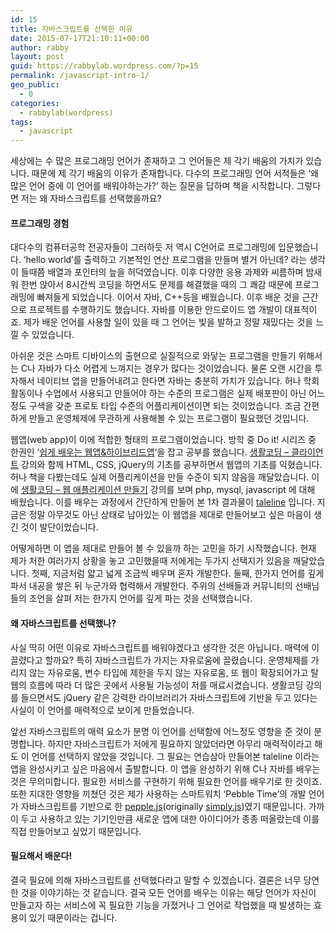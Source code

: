 ```yaml
---
id: 15
title: 자바스크립트를 선택한 이유
date: 2015-07-17T21:10:11+00:00
author: rabby
layout: post
guid: https://rabbylab.wordpress.com/?p=15
permalink: /javascript-intro-1/
geo_public:
  - 0
categories:
  - rabbylab(wordpress)
tags:
  - javascript
---
```

<p style="text-align:left;">
  세상에는 수 많은 프로그래밍 언어가 존재하고 그 언어들은 제 각기 배움의 가치가 있습니다. 때문에 제 각기 배움의 이유가 존재합니다. 다수의 프로그래밍 언어 서적들은 &#8216;왜 많은 언어 중에 이 언어를 배워야하는가?&#8217; 하는 질문을 답하며 책을 시작합니다. 그렇다면 저는 왜 자바스크립트를 선택했을까요?
</p>

<h4 style="text-align:left;">
  <strong>프로그래밍 경험</strong>
</h4>

<p style="text-align:left;">
  대다수의 컴퓨터공학 전공자들이 그러하듯 저 역시 C언어로 프로그래밍에 입문했습니다. &#8216;hello world&#8217;를 출력하고 기본적인 연산 프로그램을 만들며 별거 아닌데? 라는 생각이 들때쯤 배열과 포인터의 늪을 허덕였습니다. 이후 다양한 응용 과제와 씨름하며 밤새워 한번 앉아서 8시간씩 코딩을 하면서도 문제를 해결했을 때의 그 쾌감 때문에 프로그래밍에 빠져들게 되었습니다. 이어서 자바, C++등을 배웠습니다. 이후 배운 것을 근간으로 프로젝트를 수행하기도 했습니다. 자바를 이용한 안드로이드 앱 개발이 대표적이죠. 제가 배운 언어를 사용할 일이 있을 때 그 언어는 빛을 발하고 정말 재밌다는 것을 느낄 수 있었습니다.
</p>

<p style="text-align:left;">
  아쉬운 것은 스마트 디바이스의 출현으로 실질적으로 와닿는 프로그램을 만들기 위해서는 C나 자바가 다소 어렵게 느껴지는 경우가 많다는 것이었습니다. 물론 오랜 시간을 투자해서 네이티브 앱을 만들어내려고 한다면 자바는 충분히 가치가 있습니다. 허나 학회활동이나 수업에서 사용되고 만들어야 하는 수준의 프로그램은 실제 배포판이 아닌 어느정도 구색을 갖춘 프로토 타입 수준의 어플리케이션이면 되는 것이었습니다. 조금 간편하게 만들고 운영체제에 무관하게 사용해볼 수 있는 프로그램이 필요했던 것입니다.
</p>

<p style="text-align:left;">
  웹앱(web app)이 이에 적합한 형태의 프로그램이었습니다. 방학 중 Do it! 시리즈 중 한권인 &#8216;<a href="http://www.easyspub.co.kr/20_Menu/BookView/B001/90" target="_blank">쉽게 배우는 웹앱&하이브리드앱</a>&#8216;을 잡고 공부를 했습니다. <a href="https://opentutorials.org/course/668" target="_blank">생활코딩 &#8211; 클라이언트</a> 강의와 함께 HTML, CSS, jQuery의 기초를 공부하면서 웹앱의 기초를 익혔습니다. 허나 책을 다봤는데도 실제 어플리케이션을 만들 수준이 되지 않음을 깨달았습니다. 이에 <a href="https://opentutorials.org/course/1688" target="_blank">생활코딩 &#8211; 웹 애플리케이션 만들기</a> 강의를 보며 php, mysql, javascript 에 대해 배웠습니다. 이를 배우는 과정에서 간단하게 만들어 본 1차 결과물이 <a href="https://github.com/joeunha/taleline" target="_blank">taleline</a> 입니다. 지금은 정말 아무것도 아닌 상태로 남아있는 이 웹앱을 제대로 만들어보고 싶은 마음이 생긴 것이 발단이었습니다.
</p>

<p style="text-align:left;">
  어떻게하면 이 앱을 제대로 만들어 볼 수 있을까 하는 고민을 하기 시작했습니다. 현재 제가 처한 여러가지 상황을 놓고 고민했을때 저에게는 두가지 선택지가 있음을 깨달았습니다. 첫째, 지금처럼 얇고 넓게 조금씩 배우며 혼자 개발한다. 둘째, 한가지 언어를 깊게 파서 내공을 쌓은 뒤 누군가와 협력해서 개발한다. 주위의 선배들과 커뮤니티의 선배님들의 조언을 살펴 저는 한가지 언어를 깊게 파는 것을 선택했습니다.
</p>

<h4 style="text-align:left;">
  <strong>왜 자바스크립트를 선택했나? </strong>
</h4>

<p style="text-align:left;">
  사실 딱히 어떤 이유로 자바스크립트를 배워야겠다고 생각한 것은 아닙니다. 매력에 이끌렸다고 할까요? 특히 자바스크립트가 가지는 자유로움에 끌렸습니다. 운영체제를 가리지 않는 자유로움, 변수 타입에 제한을 두지 않는 자유로움, 또 웹이 확장되어가고 탈웹의 흐름에 따라 더 많은 곳에서 사용될 가능성이 저를 매료시켰습니다. 생활코딩 강의를 들으면서도 jQuery 같은 강력한 라이브러리가 자바스크립트에 기반을 두고 있다는 사실이 이 언어를 매력적으로 보이게 만들었습니다.
</p>

<p style="text-align:left;">
  앞선 자바스크립트의 매력 요소가 분명 이 언어를 선택함에 어느정도 영향을 준 것이 분명합니다. 하지만 자바스크립트가 저에게 필요하지 않았더라면 아무리 매력적이라고 해도 이 언어를 선택하지 않았을 것입니다. 그 필요는 연습삼아 만들어본 taleline 이라는 앱을 완성시키고 싶은 마음에서 출발합니다. 이 앱을 완성하기 위해 C나 자바를 배우는 것은 무의미합니다. 필요한 서비스를 구현하기 위해 필요한 언어를 배우기로 한 것이죠. 또한 지대한 영향을 끼쳤던 것은 제가 사용하는 스마트워치 &#8216;Pebble Time&#8217;의 개발 언어가 자바스크립트를 기반으로 한 <a href="http://developer.getpebble.com/getting-started/pebble-js-tutorial/part1/" target="_blank">pepple.js</a>(originally <a href="http://simplyjs.io/" target="_blank">simply.js</a>)였기 때문입니다. 가까이 두고 사용하고 있는 기기인만큼 새로운 앱에 대한 아이디어가 종종 떠올랐는데 이를 직접 만들어보고 싶었기 때문입니다.
</p>

<h4 style="text-align:left;">
  <strong>필요해서 배운다!<br /> </strong>
</h4>

<p style="text-align:left;">
  결국 필요에 의해 자바스크립트를 선택했다라고 말할 수 있겠습니다. 결론은 너무 당연한 것을 이야기하는 것 같습니다. 결국 모든 언어를 배우는 이유는 해당 언어가 자신이 만들고자 하는 서비스에 꼭 필요한 기능을 가졌거나 그 언어로 작업했을 때 발생하는 효용이 있기 때문이라는 겁니다.
</p>